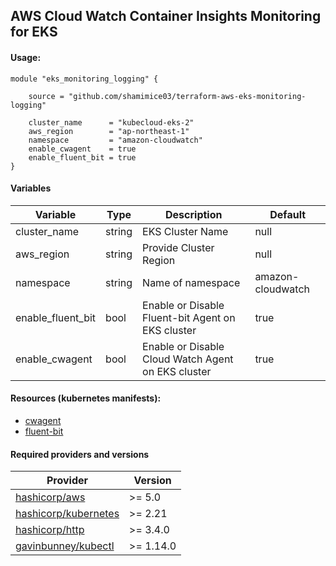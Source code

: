 ## AWS Cloud Watch Container Insights Monitoring for EKS

#### Usage:
```hcl
module "eks_monitoring_logging" {
    
    source = "github.com/shamimice03/terraform-aws-eks-monitoring-logging"
    
    cluster_name      = "kubecloud-eks-2"
    aws_region        = "ap-northeast-1"
    namespace         = "amazon-cloudwatch"
    enable_cwagent    = true
    enable_fluent_bit = true
}

```

#### Variables

| Variable          | Type   | Description                                     | Default         |
|-------------------|--------|-------------------------------------------------|-----------------|
| cluster_name      | string | EKS Cluster Name                                | null            |
| aws_region        | string | Provide Cluster Region                         | null            |
| namespace         | string | Name of namespace                               | amazon-cloudwatch |
| enable_fluent_bit | bool   | Enable or Disable Fluent-bit Agent on EKS cluster | true            |
| enable_cwagent    | bool   | Enable or Disable Cloud Watch Agent on EKS cluster | true            |


#### Resources (kubernetes manifests): 
  - [cwagent](https://github.com/aws-samples/amazon-cloudwatch-container-insights/tree/main/k8s-deployment-manifest-templates/deployment-mode/daemonset/container-insights-monitoring/cwagent)
  - [fluent-bit](https://github.com/aws-samples/amazon-cloudwatch-container-insights/tree/main/k8s-deployment-manifest-templates/deployment-mode/daemonset/container-insights-monitoring/fluent-bit)

#### Required providers and versions
| Provider               | Version   |
|------------------------|-----------|
| [hashicorp/aws ](https://registry.terraform.io/providers/hashicorp/aws/latest/docs) | >= 5.0    |
| [hashicorp/kubernetes](https://registry.terraform.io/providers/hashicorp/http/latest/docs) |  >= 2.21   |
| [hashicorp/http ](https://registry.terraform.io/providers/hashicorp/kubernetes/latest/docs) | >= 3.4.0  |
| [gavinbunney/kubectl](https://registry.terraform.io/providers/gavinbunney/kubectl/latest/docs) | >= 1.14.0 |


